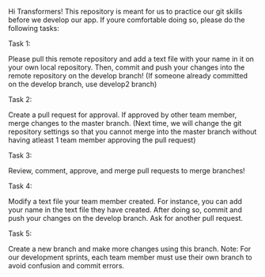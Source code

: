 Hi Transformers! This repository is meant for us to practice our git skills before we develop our app. If youre comfortable doing so, please do the following tasks:

Task 1:

Please pull this remote repository and add a text file with your name in it on your own local repository. Then, commit and push your changes into the remote repository on the develop branch! (If someone already committed on the develop branch, use develop2 branch)

Task 2:

Create a pull request for approval. If approved by other team member, merge changes to the master branch. (Next time, we will change the git repository settings so that you cannot merge into the master branch without having atleast 1 team member approving the pull request)

Task 3: 

Review, comment, approve, and merge pull requests to merge branches!

Task 4: 

Modify a text file your team member created. For instance, you can add your name in the text file they have created. After doing so, commit and push your changes on the develop branch. Ask for another pull request.

Task 5: 

Create a new branch and make more changes using this branch. Note: For our development sprints, each team member must use their own branch to avoid confusion and commit errors.
